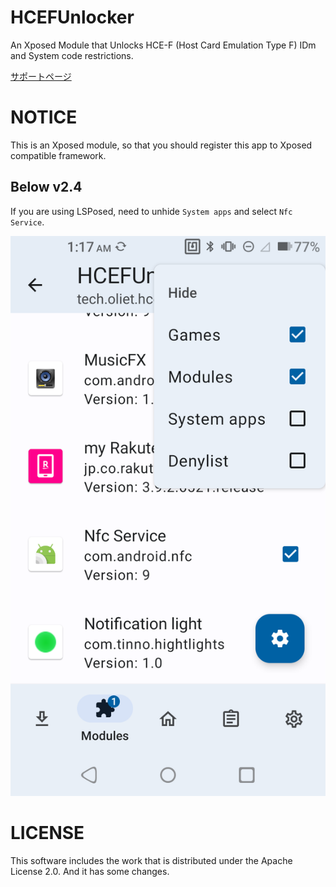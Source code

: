 # HCEFUnlocker

An Xposed Module that Unlocks HCE-F (Host Card Emulation Type F) IDm and System code restrictions.

[サポートページ](https://blog.oliet.tech/?p=240)

# NOTICE

This is an Xposed module, so that you should register this app to Xposed compatible framework.

## Below v2.4

If you are using LSPosed, need to unhide `System apps` and select `Nfc Service`.

![LSPosed_NFCService](LSPosed_NFCService.png)

# LICENSE

This software includes the work that is distributed under the Apache License 2.0.
And it has some changes.
